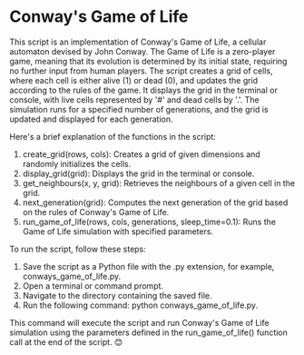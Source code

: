 # Conway's Game of Life

This script is an implementation of Conway's Game of Life, a cellular automaton devised by John Conway. The Game of Life is a zero-player game, meaning that its evolution is determined by its initial state, requiring no further input from human players.
The script creates a grid of cells, where each cell is either alive (1) or dead (0), and updates the grid according to the rules of the game. It displays the grid in the terminal or console, with live cells represented by '#' and dead cells by '.'. The simulation runs for a specified number of generations, and the grid is updated and displayed for each generation.

Here's a brief explanation of the functions in the script:
  1. create_grid(rows, cols): Creates a grid of given dimensions and randomly initializes the cells.
  2. display_grid(grid): Displays the grid in the terminal or console.
  3. get_neighbours(x, y, grid): Retrieves the neighbours of a given cell in the grid.
  4. next_generation(grid): Computes the next generation of the grid based on the rules of Conway's Game of Life.
  5. run_game_of_life(rows, cols, generations, sleep_time=0.1): Runs the Game of Life simulation with specified parameters.

To run the script, follow these steps:
  1. Save the script as a Python file with the .py extension, for example, conways_game_of_life.py.
  2. Open a terminal or command prompt.
  3. Navigate to the directory containing the saved file.
  4. Run the following command: python conways_game_of_life.py.

This command will execute the script and run Conway's Game of Life simulation using the parameters defined in the run_game_of_life() function call at the end of the script. 😊 
